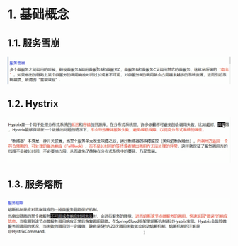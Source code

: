 # 1. 基础概念 
## 1.1. 服务雪崩
![](_v_images/_1568041514_28351.png)
## 1.2. Hystrix
![](_v_images/_1568041736_927.png)
## 1.3. 服务熔断
![](_v_images/_1568042677_30582.png)